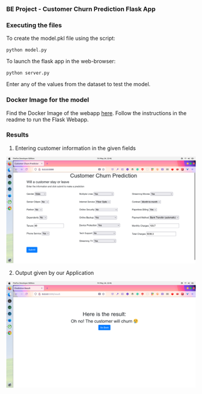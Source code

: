 ### BE Project - Customer Churn Prediction Flask App


### Executing the files

To create the model.pkl file using the script:

```shell
python model.py
```

To launch the flask app in the web-browser:

```shell
python server.py
```

Enter any of the values from the dataset to test the model.

### Docker Image for the model 

Find the Docker Image of the webapp [here](https://hub.docker.com/r/amarbelkhede/churn_model/). Follow the instructions in the readme to run the Flask Webapp.

### Results

1. Entering customer information in the given fields
<p align='center'>
<img src="assets/Homepage.png" />
</p>

2. Output given by our Application
<p align='center'>
<img src="assets/PredictionResult.png" />
</p>
